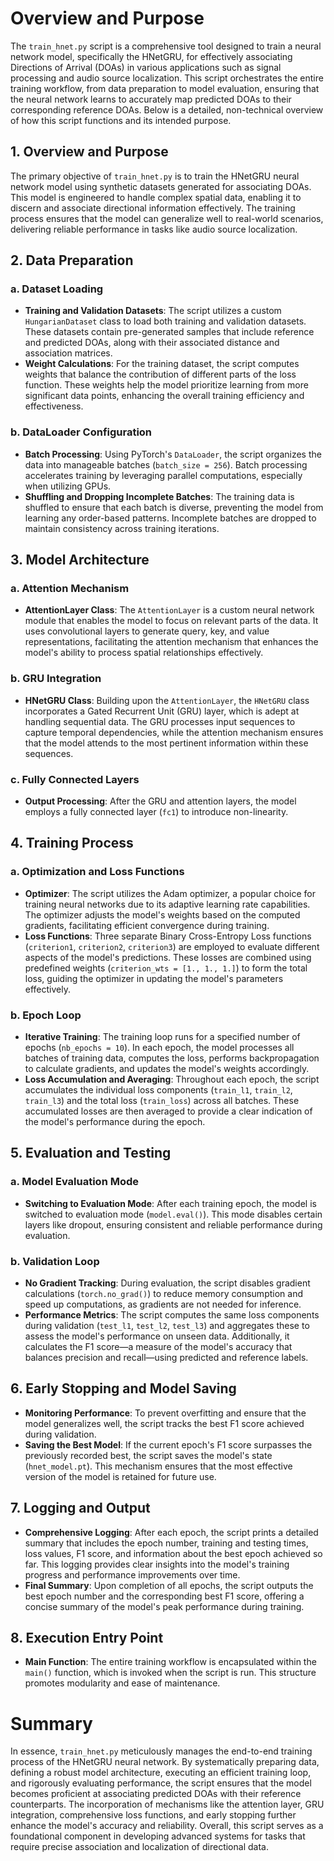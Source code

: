 # Overview and Purpose

The `train_hnet.py` script is a comprehensive tool designed to train a neural network model, specifically the HNetGRU, for effectively associating Directions of Arrival (DOAs) in various applications such as signal processing and audio source localization. This script orchestrates the entire training workflow, from data preparation to model evaluation, ensuring that the neural network learns to accurately map predicted DOAs to their corresponding reference DOAs. Below is a detailed, non-technical overview of how this script functions and its intended purpose.

## 1. Overview and Purpose

The primary objective of `train_hnet.py` is to train the HNetGRU neural network model using synthetic datasets generated for associating DOAs. This model is engineered to handle complex spatial data, enabling it to discern and associate directional information effectively. The training process ensures that the model can generalize well to real-world scenarios, delivering reliable performance in tasks like audio source localization.

## 2. Data Preparation

### a. Dataset Loading

- **Training and Validation Datasets**: The script utilizes a custom `HungarianDataset` class to load both training and validation datasets. These datasets contain pre-generated samples that include reference and predicted DOAs, along with their associated distance and association matrices.
- **Weight Calculations**: For the training dataset, the script computes weights that balance the contribution of different parts of the loss function. These weights help the model prioritize learning from more significant data points, enhancing the overall training efficiency and effectiveness.

### b. DataLoader Configuration

- **Batch Processing**: Using PyTorch's `DataLoader`, the script organizes the data into manageable batches (`batch_size = 256`). Batch processing accelerates training by leveraging parallel computations, especially when utilizing GPUs.
- **Shuffling and Dropping Incomplete Batches**: The training data is shuffled to ensure that each batch is diverse, preventing the model from learning any order-based patterns. Incomplete batches are dropped to maintain consistency across training iterations.

## 3. Model Architecture

### a. Attention Mechanism

- **AttentionLayer Class**: The `AttentionLayer` is a custom neural network module that enables the model to focus on relevant parts of the data. It uses convolutional layers to generate query, key, and value representations, facilitating the attention mechanism that enhances the model's ability to process spatial relationships effectively.

### b. GRU Integration

- **HNetGRU Class**: Building upon the `AttentionLayer`, the `HNetGRU` class incorporates a Gated Recurrent Unit (GRU) layer, which is adept at handling sequential data. The GRU processes input sequences to capture temporal dependencies, while the attention mechanism ensures that the model attends to the most pertinent information within these sequences.

### c. Fully Connected Layers

- **Output Processing**: After the GRU and attention layers, the model employs a fully connected layer (`fc1`) to introduce non-linearity. 

## 4. Training Process

### a. Optimization and Loss Functions

- **Optimizer**: The script utilizes the Adam optimizer, a popular choice for training neural networks due to its adaptive learning rate capabilities. The optimizer adjusts the model's weights based on the computed gradients, facilitating efficient convergence during training.
- **Loss Functions**: Three separate Binary Cross-Entropy Loss functions (`criterion1`, `criterion2`, `criterion3`) are employed to evaluate different aspects of the model's predictions. These losses are combined using predefined weights (`criterion_wts = [1., 1., 1.]`) to form the total loss, guiding the optimizer in updating the model's parameters effectively.

### b. Epoch Loop

- **Iterative Training**: The training loop runs for a specified number of epochs (`nb_epochs = 10`). In each epoch, the model processes all batches of training data, computes the loss, performs backpropagation to calculate gradients, and updates the model's weights accordingly.
- **Loss Accumulation and Averaging**: Throughout each epoch, the script accumulates the individual loss components (`train_l1`, `train_l2`, `train_l3`) and the total loss (`train_loss`) across all batches. These accumulated losses are then averaged to provide a clear indication of the model's performance during the epoch.

## 5. Evaluation and Testing

### a. Model Evaluation Mode

- **Switching to Evaluation Mode**: After each training epoch, the model is switched to evaluation mode (`model.eval()`). This mode disables certain layers like dropout, ensuring consistent and reliable performance during evaluation.

### b. Validation Loop

- **No Gradient Tracking**: During evaluation, the script disables gradient calculations (`torch.no_grad()`) to reduce memory consumption and speed up computations, as gradients are not needed for inference.
- **Performance Metrics**: The script computes the same loss components during validation (`test_l1`, `test_l2`, `test_l3`) and aggregates these to assess the model's performance on unseen data. Additionally, it calculates the F1 score—a measure of the model's accuracy that balances precision and recall—using predicted and reference labels.

## 6. Early Stopping and Model Saving

- **Monitoring Performance**: To prevent overfitting and ensure that the model generalizes well, the script tracks the best F1 score achieved during validation.
- **Saving the Best Model**: If the current epoch's F1 score surpasses the previously recorded best, the script saves the model's state (`hnet_model.pt`). This mechanism ensures that the most effective version of the model is retained for future use.

## 7. Logging and Output

- **Comprehensive Logging**: After each epoch, the script prints a detailed summary that includes the epoch number, training and testing times, loss values, F1 score, and information about the best epoch achieved so far. This logging provides clear insights into the model's training progress and performance improvements over time.
- **Final Summary**: Upon completion of all epochs, the script outputs the best epoch number and the corresponding best F1 score, offering a concise summary of the model's peak performance during training.

## 8. Execution Entry Point

- **Main Function**: The entire training workflow is encapsulated within the `main()` function, which is invoked when the script is run. This structure promotes modularity and ease of maintenance.

# Summary

In essence, `train_hnet.py` meticulously manages the end-to-end training process of the HNetGRU neural network. By systematically preparing data, defining a robust model architecture, executing an efficient training loop, and rigorously evaluating performance, the script ensures that the model becomes proficient at associating predicted DOAs with their reference counterparts. The incorporation of mechanisms like the attention layer, GRU integration, comprehensive loss functions, and early stopping further enhance the model's accuracy and reliability. Overall, this script serves as a foundational component in developing advanced systems for tasks that require precise association and localization of directional data.